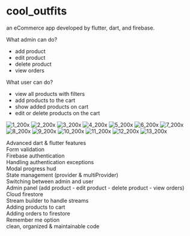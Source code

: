# cool_outfits

an eCommerce app developed by flutter, dart, and firebase.  

What admin can do?  
- add product  
- edit product  
- delete product  
- view orders  

What user can do?  
- view all products with filters  
- add products to the cart  
- show added products on cart  
- edit or delete products on the cart   

![1_200x](https://user-images.githubusercontent.com/70852067/99306920-8185d280-285e-11eb-8e1a-12cf9e61ee07.png)
![2_200x](https://user-images.githubusercontent.com/70852067/99306924-834f9600-285e-11eb-98f9-cfb5291b6c38.png)
![3_200x](https://user-images.githubusercontent.com/70852067/99306927-8480c300-285e-11eb-9d0e-199f6da1a300.png)
![4_200x](https://user-images.githubusercontent.com/70852067/99306934-864a8680-285e-11eb-8e38-136a82a30202.png)
![5_200x](https://user-images.githubusercontent.com/70852067/99306939-877bb380-285e-11eb-9dcb-99e62bd424e6.png)
![6_200x](https://user-images.githubusercontent.com/70852067/99306944-89457700-285e-11eb-9c3c-7f9bbbab3de6.png)
![7_200x](https://user-images.githubusercontent.com/70852067/99306968-8cd8fe00-285e-11eb-9f1d-e948ed693382.png)
![8_200x](https://user-images.githubusercontent.com/70852067/99306973-8e0a2b00-285e-11eb-931d-4ffcbed0a162.png)
![9_200x](https://user-images.githubusercontent.com/70852067/99306978-906c8500-285e-11eb-8136-913b43a1b7f6.png)
![10_200x](https://user-images.githubusercontent.com/70852067/99306989-92364880-285e-11eb-87c5-7c76fa6e0217.png)
![11_200x](https://user-images.githubusercontent.com/70852067/99306997-94000c00-285e-11eb-9fcc-23880a283377.png)
![12_200x](https://user-images.githubusercontent.com/70852067/99307009-95c9cf80-285e-11eb-91f3-612518855b3c.png)
![13_200x](https://user-images.githubusercontent.com/70852067/99307011-97939300-285e-11eb-9c54-a150af24b521.png)  

Advanced dart & flutter features  
Form validation  
Firebase authentication  
Handling authentication exceptions  
Modal progress hud  
State management (provider & multiProvider)  
Switching between admin and user  
Admin panel (add product  - edit product - delete product - view orders)  
Cloud firestore  
Stream builder to handle streams  
Adding products to cart  
Adding orders to firestore  
Remember me option  
clean, organized & maintainable code  
